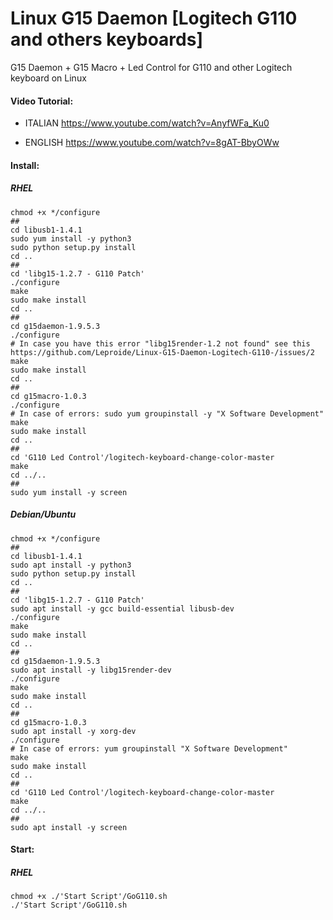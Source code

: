 # Linux G15 Daemon [Logitech G110 and others keyboards]
G15 Daemon + G15 Macro + Led Control for G110 and other Logitech keyboard on Linux 

#### Video Tutorial:

* ITALIAN https://www.youtube.com/watch?v=AnyfWFa_Ku0

* ENGLISH https://www.youtube.com/watch?v=8gAT-BbyOWw

#### Install:
##### RHEL
```shell
chmod +x */configure
##
cd libusb1-1.4.1
sudo yum install -y python3
sudo python setup.py install
cd ..
##
cd 'libg15-1.2.7 - G110 Patch'
./configure
make
sudo make install
cd ..
##
cd g15daemon-1.9.5.3
./configure
# In case you have this error "libg15render-1.2 not found" see this https://github.com/Leproide/Linux-G15-Daemon-Logitech-G110-/issues/2
make
sudo make install
cd ..
##
cd g15macro-1.0.3
./configure
# In case of errors: sudo yum groupinstall -y "X Software Development"
make
sudo make install
cd ..
##
cd 'G110 Led Control'/logitech-keyboard-change-color-master
make
cd ../..
##
sudo yum install -y screen
```
##### Debian/Ubuntu
```shell
chmod +x */configure
##
cd libusb1-1.4.1
sudo apt install -y python3
sudo python setup.py install
cd ..
##
cd 'libg15-1.2.7 - G110 Patch'
sudo apt install -y gcc build-essential libusb-dev
./configure
make
sudo make install
cd ..
##
cd g15daemon-1.9.5.3
sudo apt install -y libg15render-dev
./configure
make
sudo make install
cd ..
##
cd g15macro-1.0.3
sudo apt install -y xorg-dev
./configure
# In case of errors: yum groupinstall "X Software Development"
make
sudo make install
cd ..
##
cd 'G110 Led Control'/logitech-keyboard-change-color-master
make
cd ../..
##
sudo apt install -y screen
```

#### Start:
##### RHEL
```shell
chmod +x ./'Start Script'/GoG110.sh
./'Start Script'/GoG110.sh
```
